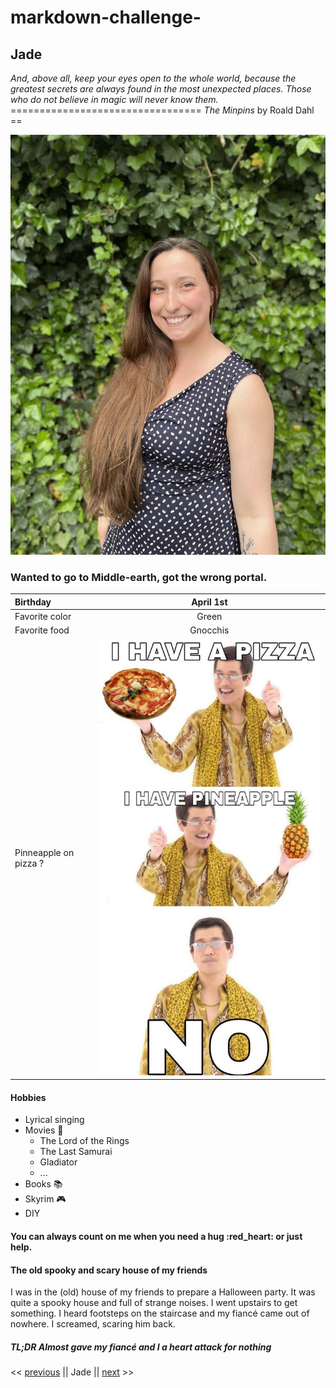 # markdown-challenge-

## Jade

*And, above all, keep your eyes open to the whole world, because the greatest secrets are always found in the most unexpected places. Those who do not believe in magic will never know them.*
================================= *The Minpins* by Roald Dahl ==

![alt text](IMG_3099.JPG)

### Wanted to go to Middle-earth, got the wrong portal.

| Birthday     |     April 1st   |
| :------------ | :-------------: |
| Favorite color       |     Green    |
| Favorite food     |   Gnocchis    |
| Pinneapple on pizza  ?   |     ![alt text](pinneapple%20.png)     |


#### Hobbies

* Lyrical singing
* Movies 	:movie_camera:
    * The Lord of the Rings
    * The Last Samurai
    * Gladiator 	
    * ...
* Books :books:
* Skyrim :video_game:
* DIY

#### You can always count on me when you need a hug :red_heart: or just help.


#### The old spooky and scary house of my friends 
I was in the (old) house of my friends to prepare a Halloween party. It was quite a spooky house and full of strange noises. I went upstairs to get something. I heard footsteps on the staircase and my fiancé came out of nowhere. I screamed, scaring him back.

##### TL;DR Almost gave my fiancé and I a heart attack for nothing


<< [previous](https://github.com/Yova07/markdown-challenge) || Jade || [next](https://github.com/TripsJ/markdown-challenge) >>
